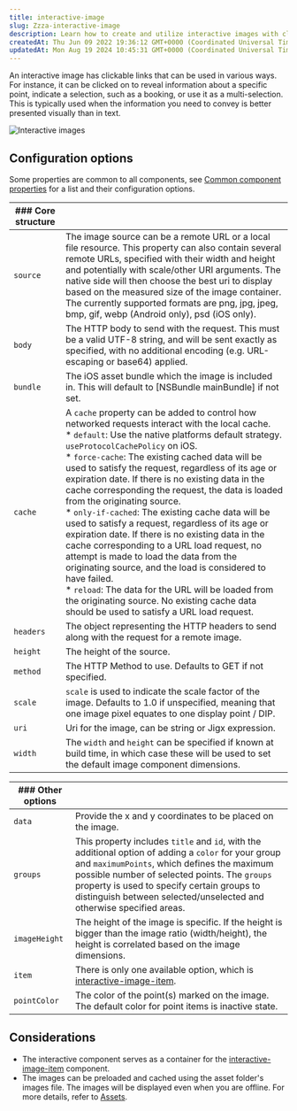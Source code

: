 ```yaml
---
title: interactive-image
slug: Zzza-interactive-image
description: Learn how to create and utilize interactive images with clickable links to enhance visual communication. This document covers the interactive image container and its configurable options such as source, data, image height, groups, and point color. Discove
createdAt: Thu Jun 09 2022 19:36:12 GMT+0000 (Coordinated Universal Time)
updatedAt: Mon Aug 19 2024 10:45:31 GMT+0000 (Coordinated Universal Time)
---
```


An interactive image has clickable links that can be used in various ways. For instance, it can be clicked on to reveal information about a specific point, indicate a selection, such as a booking, or use it as a multi-selection. This is typically used when the information you need to convey is better presented visually than in text.&#x20;

![Interactive images](https://archbee-image-uploads.s3.amazonaws.com/x7vdIDH6-ScTprfmi2XXX/OZ2ahxGqIKn7vTYf5BExY_cc-interactiveimage.png "Interactive images")

## Configuration options

Some properties are common to all components, see [Common component properties](docId\:LLnTD-rxe8FmH7WpC5cZb) for a list and their configuration options.

| ### Core structure |                                                       |
| ------------------ | ------------------------------------------------------------------------------------------------------------------------------------------------------------------------------------------------------------------------------------------------------------------------------------------------------------------------------------------------------------------------------------------------------------------------------------------------------------------------------------------------------------------------------------------------------------------------------------------------------------------------------------------------------------------------------------------------------------------------------------------------------------------------------------------------------------------------------------------------------------------------------------------------------------------ |
| `source`           | The image source can be a remote URL or a local file resource. This property can also contain several remote URLs, specified with their width and height and potentially with scale/other URI arguments. The native side will then choose the best uri to display based on the measured size of the image container. &#xA;The currently supported formats are png, jpg, jpeg, bmp, gif, webp (Android only), psd (iOS only).                                                                 |
| `body`             | The HTTP body to send with the request. This must be a valid UTF-8 string, and will be sent exactly as specified, with no additional encoding (e.g. URL-escaping or base64) applied.      |
| `bundle`           | The iOS asset bundle which the image is included in. This will default to \[NSBundle mainBundle] if not set.                                                                               |
| `cache`            | A `cache` property can be added to control how networked requests interact with the local cache.<br />* `default`: Use the native platforms default strategy. `useProtocolCachePolicy` on iOS.<br />* `force-cache`: The existing cached data will be used to satisfy the request, regardless of its age or expiration date. If there is no existing data in the cache corresponding the request, the data is loaded from the originating source.<br />* `only-if-cached`: The existing cache data will be used to satisfy a request, regardless of its age or expiration date. If there is no existing data in the cache corresponding to a URL load request, no attempt is made to load the data from the originating source, and the load is considered to have failed.<br />* `reload`: The data for the URL will be loaded from the originating source. No existing cache data should be used to satisfy a URL load request. |
| `headers`          | The object representing the HTTP headers to send along with the request for a remote image.   |
| `height`           | The height of the source.                                        |
| `method`           | The HTTP Method to use. Defaults to GET if not specified.         |
| `scale`            | `scale` is used to indicate the scale factor of the image. Defaults to 1.0 if unspecified, meaning that one image pixel equates to one display point / DIP.       |
| `uri`              | Uri for the image, can be string or Jigx expression.                       |
| `width`            | The `width` and `height` can be specified if known at build time, in which case these will be used to set the default image component dimensions.                                    |

| ### Other options |    |
| ----------------- | --------------------------------------------------------------------------------------------------------------------------------------------------------------------------------------------------------------------------------------------------------------------------------------------------------------------------- |
| `data`            | Provide the x and y coordinates to be placed on the image.                                       |
| `groups`          | This property includes `title` and `id`, with the additional option of adding a `color` for your group and `maximumPoints`, which defines the maximum possible number of selected points. The `groups` property is used to specify certain groups to distinguish between selected/unselected and otherwise specified areas. |
| `imageHeight`     | The height of the image is specific. If the height is bigger than the image ratio (width/height), the height is correlated based on the image dimensions.                                                               |
| `item`            | There is only one available option, which is [interactive-image-item](./interactive-image/interactive-image-item.md).     |
| `pointColor`      | The color of the point(s) marked on the image. The default color for point items is inactive state.                |

## Considerations

- The interactive component serves as a container for the [interactive-image-item](./interactive-image/interactive-image-item.md) component.
- The images can be preloaded and cached using the asset folder's images file. The images will be displayed even when you are offline.  For more details, refer to [Assets]().

